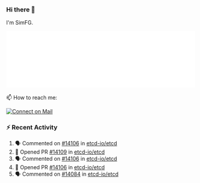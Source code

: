 ### Hi there 👋

I'm SimFG.

![Metrics](/metrics.plugin.followup.user.svg)

📫 How to reach me:

[![Connect on Mail](https://img.shields.io/badge/Ask%20me-anything-1abc9c.svg)](mailto:1142838399@qq.com)

### :zap: Recent Activity

<!--START_SECTION:activity-->
1. 🗣 Commented on [#14106](https://github.com/etcd-io/etcd/issues/14106) in [etcd-io/etcd](https://github.com/etcd-io/etcd)
2. 💪 Opened PR [#14109](https://github.com/etcd-io/etcd/pull/14109) in [etcd-io/etcd](https://github.com/etcd-io/etcd)
3. 🗣 Commented on [#14106](https://github.com/etcd-io/etcd/issues/14106) in [etcd-io/etcd](https://github.com/etcd-io/etcd)
4. 💪 Opened PR [#14106](https://github.com/etcd-io/etcd/pull/14106) in [etcd-io/etcd](https://github.com/etcd-io/etcd)
5. 🗣 Commented on [#14084](https://github.com/etcd-io/etcd/issues/14084) in [etcd-io/etcd](https://github.com/etcd-io/etcd)
<!--END_SECTION:activity-->

